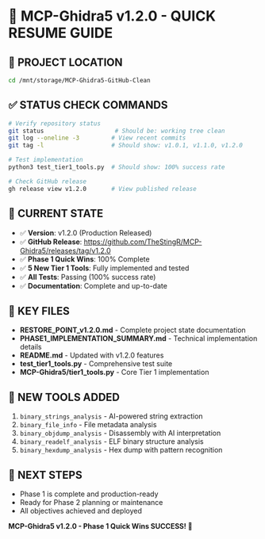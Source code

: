 # 🚀 MCP-Ghidra5 v1.2.0 - QUICK RESUME GUIDE

## 📍 **PROJECT LOCATION**
```bash
cd /mnt/storage/MCP-Ghidra5-GitHub-Clean
```

## ✅ **STATUS CHECK COMMANDS**
```bash
# Verify repository status
git status                    # Should be: working tree clean
git log --oneline -3         # View recent commits
git tag -l                   # Should show: v1.0.1, v1.1.0, v1.2.0

# Test implementation
python3 test_tier1_tools.py  # Should show: 100% success rate

# Check GitHub release
gh release view v1.2.0       # View published release
```

## 🎯 **CURRENT STATE**
- ✅ **Version**: v1.2.0 (Production Released)
- ✅ **GitHub Release**: https://github.com/TheStingR/MCP-Ghidra5/releases/tag/v1.2.0
- ✅ **Phase 1 Quick Wins**: 100% Complete
- ✅ **5 New Tier 1 Tools**: Fully implemented and tested
- ✅ **All Tests**: Passing (100% success rate)
- ✅ **Documentation**: Complete and up-to-date

## 📂 **KEY FILES**
- **RESTORE_POINT_v1.2.0.md** - Complete project state documentation
- **PHASE1_IMPLEMENTATION_SUMMARY.md** - Technical implementation details
- **README.md** - Updated with v1.2.0 features
- **test_tier1_tools.py** - Comprehensive test suite
- **MCP-Ghidra5/tier1_tools.py** - Core Tier 1 implementation

## 🔧 **NEW TOOLS ADDED**
1. `binary_strings_analysis` - AI-powered string extraction
2. `binary_file_info` - File metadata analysis
3. `binary_objdump_analysis` - Disassembly with AI interpretation
4. `binary_readelf_analysis` - ELF binary structure analysis
5. `binary_hexdump_analysis` - Hex dump with pattern recognition

## 🚀 **NEXT STEPS**
- Phase 1 is complete and production-ready
- Ready for Phase 2 planning or maintenance
- All objectives achieved and deployed

**MCP-Ghidra5 v1.2.0 - Phase 1 Quick Wins SUCCESS! 🎉**